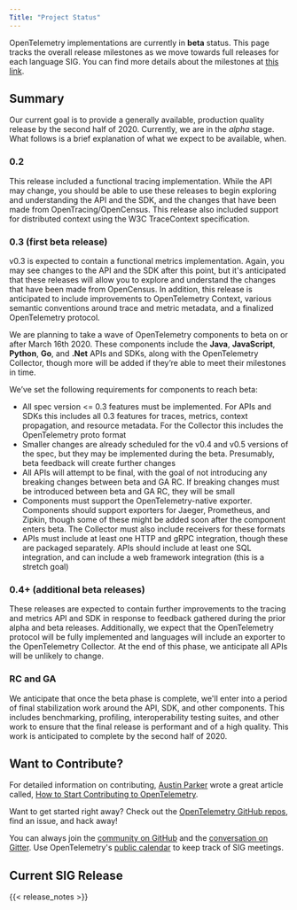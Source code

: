```yaml
---
Title: "Project Status"
---
```


OpenTelemetry implementations are currently in **beta** status. This page tracks the overall release milestones as we move towards full releases for each language SIG. You can find more details about the milestones at [this link](https://github.com/open-telemetry/opentelemetry-specification/milestones).

## Summary
Our current goal is to provide a generally available, production quality release by the second half of 2020. Currently, we are in the _alpha_ stage. What follows is a brief explanation of what we expect to be available, when.

### 0.2
This release included a functional tracing implementation. While the API may change, you should be able to use these releases to begin exploring and understanding the API and the SDK, and the changes that have been made from OpenTracing/OpenCensus. This release also included support for distributed context using the W3C TraceContext specification.

### 0.3 (first beta release)
v0.3 is expected to contain a functional metrics implementation. Again, you may see changes to the API and the SDK after this point, but it's anticipated that these releases will allow you to explore and understand the changes that have been made from OpenCensus. In addition, this release is anticipated to include improvements to OpenTelemetry Context, various semantic conventions around trace and metric metadata, and a finalized OpenTelemetry protocol.

We are planning to take a wave of OpenTelemetry components to beta on or after March 16th 2020. These components include the **Java**, **JavaScript**, **Python**, **Go**, and **.Net** APIs and SDKs, along with the OpenTelemetry Collector, though more will be added if they’re able to meet their milestones in time.

We’ve set the following requirements for components to reach beta:

* All spec version <= 0.3 features must be implemented. For APIs and SDKs this includes all 0.3 features for traces, metrics, context propagation, and resource metadata. For the Collector this includes the OpenTelemetry proto format
* Smaller changes are already scheduled for the v0.4 and v0.5 versions of the spec, but they may be implemented during the beta. Presumably, beta feedback will create further changes
* All APIs will attempt to be final, with the goal of not introducing any breaking changes between beta and GA RC. If breaking changes must be introduced between beta and GA RC, they will be small
* Components must support the OpenTelemetry-native exporter. Components should support exporters for Jaeger, Prometheus, and Zipkin, though some of these might be added soon after the component enters beta. The Collector must also include receivers for these formats
* APIs must include at least one HTTP and gRPC integration, though these are packaged separately. APIs should include at least one SQL integration, and can include a web framework integration (this is a stretch goal)

### 0.4+ (additional beta releases)
These releases are expected to contain further improvements to the tracing and metrics API and SDK in response to feedback gathered during the prior alpha and beta releases. Additionally, we expect that the OpenTelemetry protocol will be fully implemented and languages will include an exporter to the OpenTelemetry Collector. At the end of this phase, we anticipate all APIs will be unlikely to change.

### RC and GA
We anticipate that once the beta phase is complete, we'll enter into a period of final stabilization work around the API, SDK, and other components. This includes benchmarking, profiling, interoperability testing suites, and other work to ensure that the final release is performant and of a high quality. This work is anticipated to complete by the second half of 2020.

## Want to Contribute?

For detailed information on contributing, [Austin Parker](https://twitter.com/austinlparker) wrote a great article called, [How to Start Contributing to OpenTelemetry](https://medium.com/opentelemetry/how-to-start-contributing-to-opentelemetry-b23991ad91f4).

Want to get started right away? Check out the [OpenTelemetry GitHub repos](https://github.com/open-telemetry), find an issue, and hack away!

You can always join the [community on GitHub](https://github.com/open-telemetry/community) and the [conversation on Gitter](https://gitter.im/open-telemetry/community). Use OpenTelemetry's [public calendar](https://calendar.google.com/calendar?cid=Z29vZ2xlLmNvbV9iNzllM2U5MGo3YmJzYTJuMnA1YW41bGY2MEBncm91cC5jYWxlbmRhci5nb29nbGUuY29t
) to keep track of SIG meetings.

## Current SIG Release
{{< release_notes >}}
